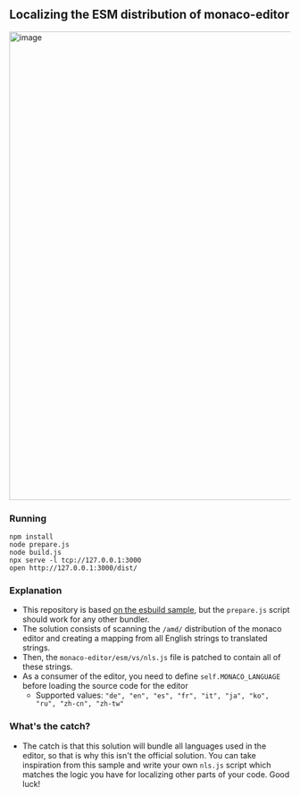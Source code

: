 ## Localizing the ESM distribution of monaco-editor

<img width="839" alt="image" src="https://github.com/alexdima/monaco-editor-localization/assets/5047891/573527ad-3668-49d4-978f-d5f29fd0d4ee">

### Running

```
npm install
node prepare.js
node build.js
npx serve -l tcp://127.0.0.1:3000
open http://127.0.0.1:3000/dist/
```

### Explanation

* This repository is based [on the esbuild sample](https://github.com/microsoft/monaco-editor/tree/main/samples/browser-esm-esbuild), but the `prepare.js` script should work for any other bundler.
* The solution consists of scanning the `/amd/` distribution of the monaco editor and creating a mapping from all English strings to translated strings.
* Then, the `monaco-editor/esm/vs/nls.js` file is patched to contain all of these strings.
* As a consumer of the editor, you need to define `self.MONACO_LANGUAGE` before loading the source code for the editor
  * Supported values: `"de", "en", "es", "fr", "it", "ja", "ko", "ru", "zh-cn", "zh-tw"`

### What's the catch?

* The catch is that this solution will bundle all languages used in the editor, so that is why this isn't the official solution. You can take inspiration from this sample and write your own `nls.js` script which matches the logic you have for localizing other parts of your code. Good luck!
